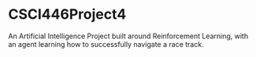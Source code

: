 # CSCI446Project4
An Artificial Intelligence Project built around Reinforcement Learning, with an agent learning how to successfully navigate a race track. 
